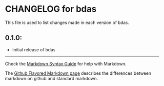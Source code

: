 # CHANGELOG for bdas

This file is used to list changes made in each version of bdas.

## 0.1.0:

* Initial release of bdas

- - -
Check the [Markdown Syntax Guide](http://daringfireball.net/projects/markdown/syntax) for help with Markdown.

The [Github Flavored Markdown page](http://github.github.com/github-flavored-markdown/) describes the differences between markdown on github and standard markdown.

